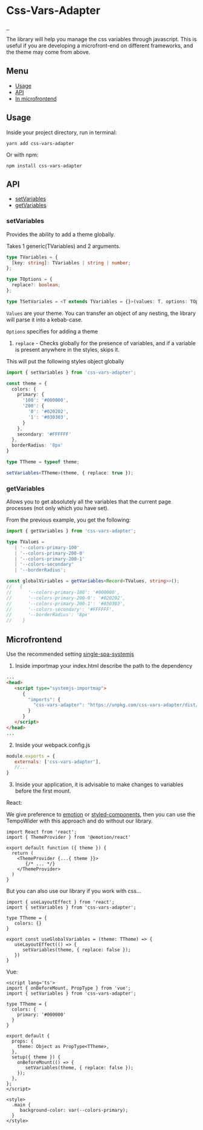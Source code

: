 # Css-Vars-Adapter

<p>
  <a aria-label="NPM version" href="https://www.npmjs.com/package/css-vars-adapter">
    <img alt="" src="https://badgen.net/npm/v/css-vars-adapter">
  </a>
    <a aria-label="Package size" href="https://bundlephobia.com/result?p=css-vars-adapter">
      <img alt="" src="https://badgen.net/bundlephobia/minzip/css-vars-adapter">
    </a>
    <a aria-label="Hist" href="https://www.jsdelivr.com/package/npm/css-vars-adapter">
      <img alt="" src="https://badgen.net/npm/dt/css-vars-adapter">
    </a>
</p>

The library will help you manage the css variables through javascript. This is useful if you are developing a
microfront-end on different frameworks, and the theme may come from above.

## Menu

- [Usage](#Usage)
- [API](#API)
- [In microfrontend](#Microfrontend)

## Usage

Inside your project directory, run in terminal:

```
yarn add css-vars-adapter
```

Or with npm:

```
npm install css-vars-adapter
```

## API

- [setVariables](#setVariables)
- [getVariables](#getVariables)

### setVariables

Provides the ability to add a theme globally.

Takes 1 generic(TVariables) and 2 arguments.

```ts
type TVariables = {
  [key: string]: TVariables | string | number;
};

type TOptions = {
  replace?: boolean;
};

type TSetVariales = <T extends TVariables = {}>(values: T, options: TOptions = {}) => void
```

`Values` are your theme. You can transfer an object of any nesting, the library will parse it into a kebab-case.

`Options` specifies for adding a theme

1) `replace` - Checks globally for the presence of variables, and if a variable is present anywhere in the styles, skips
   it.
   
This will put the following styles object globally

```ts
import { setVariables } from 'css-vars-adapter';

const theme = {
  colors: {
    primary: {
      '100': '#000000',
      '200': {
        '0': '#020202',
        '1': '#030303',
      }
    },
    secondary: '#FFFFFF'
  },
  borderRadius: '8px'
}

type TTheme = typeof theme;

setVariables<TTheme>(theme, { replace: true });
```

### getVariables

Allows you to get absolutely all the variables that the current page processes (not only which you have set).

From the previous example, you get the following:

```ts
import { getVariables } from 'css-vars-adapter';

type TValues = 
   | '--colors-primary-100'
   | '--colors-primary-200-0'
   | '--colors-primary-200-1'
   | '--colors-secondary'
   | '--borderRadius';

const globalViriables = getVariables<Record<TValues, string>>();
//   {
//      '--colors-primary-100': '#000000',
//      '--colors-primary-200-0': '#020202', 
//      '--colors-primary-200-1': '#030303', 
//      '--colors-secondary': '#FFFFFF',
//      '--borderRadius': '8px'
//    }
```

## Microfrontend

Use the recommended setting [single-spa-systemjs](https://single-spa.js.org/docs/recommended-setup/#systemjs)

1) Inside importmap your index.html describe the path to the dependency

```html
...
<head>
   <script type="systemjs-importmap">
      {
        "imports": {
          "css-vars-adapter": "https://unpkg.com/css-vars-adapter/dist/system/css-vars-adapter.production.js",
        }
      }
   </script>
</head>
...
```

2) Inside your webpack.config.js

```js
module.exports = {
   externals: ['css-vars-adapter'],
   //...
}
```

3) Inside your application, it is advisable to make changes to variables before the first mount.

React:

We give preference to [emotion](https://emotion.sh/) or [styled-components](https://styled-components.com/), then you can use the TempoWider with this approach and do without our library.

```tsx
import React from 'react';
import { ThemeProvider } from '@emotion/react'

export default function ({ theme }) {
  return (
    <ThemeProvider {...{ theme }}>
       {/* ... */}
    </ThemeProvider>
  )
}
```

But you can also use our library if you work with css...

```tsx
import { useLayoutEffect } from 'react';
import { setVariables } from 'css-vars-adapter';

type TTheme = {
   colors: {}
}

export const useGlobalVariables = (theme: TTheme) => {
   useLayoutEffect(() => {
      setVariables(theme, { replace: false });
   })
}
```

Vue:
```vue
<script lang='ts'>
import { onBeforeMount, PropType } from 'vue';
import { setVariables } from 'css-vars-adapter';

type TTheme = {
  colors: {
    primary: '#000000'
  }
}

export default {
  props: {
    theme: Object as PropType<TTheme>,
  },
  setup({ theme }) {
    onBeforeMount(() => {
       setVariables(theme, { replace: false });
    });
  },
};
</script>

<style>
  .main {
     background-color: var(--colors-primary);
  }
</style>

```